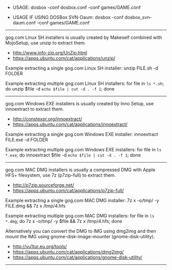 - USAGE:
dosbox -conf dosbox.conf -conf games/GAME.conf

- USAGE IF USING DOSBox SVN-Daum:
dosbox -conf dosbox_svn-daum.conf -conf games/GAME.conf


------------------------------------------------------------------------------------------------------------------------------------------
gog.com Linux SH installers is usually created by Makeself combined with MojoSetup, use unzip to extract them. 
- http://www.info-zip.org/UnZip.html 
- https://apps.ubuntu.com/cat/applications/unzip/

Example extracting a single gog.com Linux SH installer: 
 unzip FILE.sh -d FOLDER

Example extracting multiple gog.com Linux SH installers: 
 for file in `ls *.sh`; do unzip $file -d `echo $file | cut -d . -f 1`; done


------------------------------------------------------------------------------------------------------------------------------------------
gog.com Windows EXE installers is usually created by Inno Setup, use innoextract to extract them. 
- http://constexpr.org/innoextract/ 
- https://apps.ubuntu.com/cat/applications/innoextract/

Example extracting a single gog.com Windows EXE installer: 
 innoextract FILE.exe -d FOLDER

Example extracting multiple gog.com Windows EXE installers: 
 for file in `ls *.exe`; do innoextract $file -d `echo $file | cut -d . -f 1`; done


------------------------------------------------------------------------------------------------------------------------------------------
gog.com MAC DMG installers is usually a compressed DMG with Apple HFS+ filesystem, use 7z (p7zip-full) to extract them. 
- http://p7zip.sourceforge.net/ 
- https://apps.ubuntu.com/cat/applications/p7zip-full/

Example extracting a single gog.com MAC DMG installer: 
 7z x -o/tmp/ -y FILE.dmg && 7z x /tmp/4.hfs

Example extracting multiple gog.com MAC DMG installers: 
 for file in `ls *.dmg`; do 7z x -o/tmp/ -y $file && 7z x /tmp/4.hfs; done

Alternatively you can convert the DMG to IMG using dmg2img and then mount the IMG using gnome-disk-image-mounter (gnome-disk-utility). 
- http://vu1tur.eu.org/tools/
- https://apps.ubuntu.com/cat/applications/dmg2img/ 
- https://apps.ubuntu.com/cat/applications/gnome-disk-utility/


------------------------------------------------------------------------------------------------------------------------------------------

